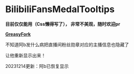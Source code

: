 # BilibiliFansMedalTooltips

**目前仅仅能用（Css懒得写了）， 非常不美观，随时欢迎pr**

**[GreasyFork](https://greasyfork.org/zh-CN/scripts/480127-bilibili%E7%9B%B4%E6%92%AD%E5%BC%B9%E5%B9%95%E7%B2%89%E4%B8%9D%E5%8B%8B%E7%AB%A0%E5%BC%B9%E7%AA%97%E9%BC%A0%E6%A0%87%E6%82%AC%E6%B5%AE%E6%98%BE%E7%A4%BA%E4%B8%BB%E6%92%AD%E4%BF%A1%E6%81%AF)**

不知道阿b发什么病把直播间粉丝勋章对应的主播信息也隐藏了

让他重新显示出来！

20231214更新：阿b已恢复显示
